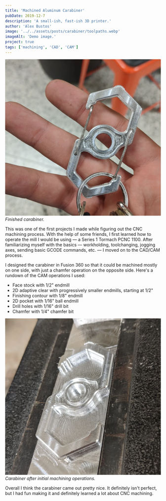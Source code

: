 ```yaml
---
title: 'Machined Aluminum Carabiner'
pubDate: 2019-12-7
description: 'A small-ish, fast-ish 3D printer.'
author: 'Alex Bustos'
image: '../../assets/posts/carabiner/toolpaths.webp'
imageAlt: 'Demo image.'
project: true
tags: ['machining', 'CAD', 'CAM']
---
```


![a machined aluminum carabiner](../../assets/posts/carabiner/finished-carabiner.webp)
_Finished carabiner._

This was one of the first projects I made while figuring out the CNC machining process. With the help of some friends, I first learned how to operate the mill I would be using &mdash; a Series 1 Tormach PCNC 1100. After familiarizing myself with the basics &mdash; workholding, toolchanging, jogging axes, sending basic GCODE commands, etc. &mdash; I moved on to the CAD/CAM process.

I designed the carabiner in Fusion 360 so that it could be machined mostly on one side, with just a chamfer operation on the opposite side. Here's a rundown of the CAM operations I used:

-   Face stock with 1/2" endmill
-   2D adaptive clear with progressively smaller endmills, starting at 1/2"
-   Finishing contour with 1/8" endmill
-   2D pocket with 1/16" ball endmill
-   Drill holes with 1/16" drill bit
-   Chamfer with 1/4" chamfer bit

![machined carabiner in progress](../../assets/posts/carabiner/in-progress-carabiner.webp)
_Carabiner after initial machining operations._

Overall I think the carabiner came out pretty nice. It definitely isn't perfect, but I had fun making it and definitely learned a lot about CNC machining.
